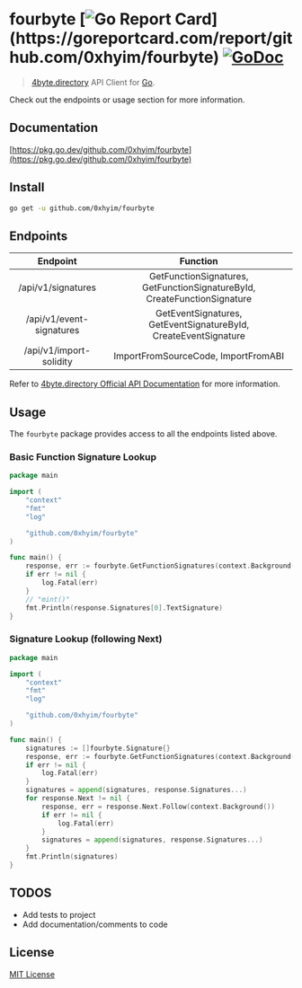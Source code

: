 # fourbyte [![Go Report Card](https://goreportcard.com/badge/github.com/0xhyim/fourbyte?)](https://goreportcard.com/report/github.com/0xhyim/fourbyte) [![GoDoc](https://pkg.go.dev/badge/github.com/0xhyim/fourbyte.svg)](https://pkg.go.dev/github.com/0xhyim/fourbyte)

> [4byte.directory](https://www.4byte.directory/) API Client for [Go](https://golang.org/).

Check out the endpoints or usage section for more information.

## Documentation
[https://pkg.go.dev/github.com/0xhyim/fourbyte](https://pkg.go.dev/github.com/0xhyim/fourbyte)

## Install

```bash
go get -u github.com/0xhyim/fourbyte
```

## Endpoints

|               Endpoint                |                                Function                                  |
| :-----------------------------------: | :----------------------------------------------------------------------: |
|          /api/v1/signatures           | GetFunctionSignatures, GetFunctionSignatureById, CreateFunctionSignature |
|       /api/v1/event-signatures        |     GetEventSignatures, GetEventSignatureById, CreateEventSignature      |
|       /api/v1/import-solidity         |                   ImportFromSourceCode, ImportFromABI                    |

Refer to [4byte.directory Official API Documentation](https://www.4byte.directory/docs/) for more information.

## Usage

The `fourbyte` package provides access to all the endpoints listed above.

### Basic Function Signature Lookup

```go
package main

import (
	"context"
	"fmt"
	"log"

	"github.com/0xhyim/fourbyte"
)

func main() {
	response, err := fourbyte.GetFunctionSignatures(context.Background(), fourbyte.WithHexSignature("0x1249c58b"))
	if err != nil {
		log.Fatal(err)
	}
	// "mint()"
	fmt.Println(response.Signatures[0].TextSignature)
}
```

### Signature Lookup (following Next)

```go
package main

import (
	"context"
	"fmt"
	"log"

	"github.com/0xhyim/fourbyte"
)

func main() {
	signatures := []fourbyte.Signature{}
	response, err := fourbyte.GetFunctionSignatures(context.Background(), fourbyte.WithTextSignature("WETH"))
	if err != nil {
		log.Fatal(err)
	}
	signatures = append(signatures, response.Signatures...)
	for response.Next != nil {
		response, err = response.Next.Follow(context.Background())
		if err != nil {
			log.Fatal(err)
		}
		signatures = append(signatures, response.Signatures...)
	}
	fmt.Println(signatures)
}
```

## TODOS

- Add tests to project
- Add documentation/comments to code

## License

[MIT License](LICENSE)
